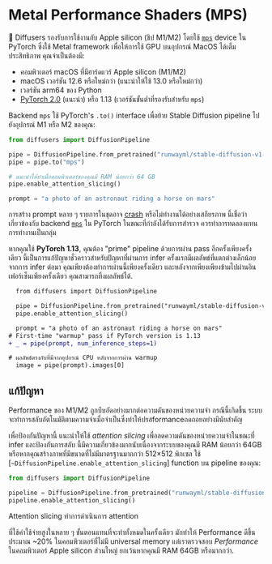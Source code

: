 <!--Copyright 2023 The HuggingFace Team. All rights reserved.

Licensed under the Apache License, Version 2.0 (the "License"); you may not use this file except in compliance with
the License. You may obtain a copy of the License at

http://www.apache.org/licenses/LICENSE-2.0

Unless required by applicable law or agreed to in writing, software distributed under the License is distributed on
an "AS IS" BASIS, WITHOUT WARRANTIES OR CONDITIONS OF ANY KIND, either express or implied. See the License for the
specific language governing permissions and limitations under the License.
-->

# Metal Performance Shaders (MPS)

🤗 Diffusers รองรับการใช้งานกับ Apple silicon (ชิป M1/M2) โดยใช้ [`mps`](https://pytorch.org/docs/stable/notes/mps.html) device ใน PyTorch ซึ่งใช้ Metal framework เพื่อให้การใช้ GPU บนอุปกรณ์ MacOS ได้เต็มประสิทธิภาพ คุณจำเป็นต้องมี:

- คอมพิวเตอร์ macOS ที่มีฮาร์ดแวร์ Apple silicon (M1/M2)
- macOS เวอร์ชัน 12.6 หรือใหม่กว่า (แนะนำให้ใช้ 13.0 หรือใหม่กว่า)
- เวอร์ชัน arm64 ของ Python
- [PyTorch 2.0](https://pytorch.org/get-started/locally/) (แนะนำ) หรือ 1.13 (เวอร์ชันขั้นต่ำที่รองรับสำหรับ `mps`)

Backend `mps` ใช้ PyTorch's `.to()` interface เพื่อย้าย Stable Diffusion pipeline ไปยังอุปกรณ์ M1 หรือ M2 ของคุณ:

```python
from diffusers import DiffusionPipeline

pipe = DiffusionPipeline.from_pretrained("runwayml/stable-diffusion-v1-5")
pipe = pipe.to("mps")

# แนะนำให้ทำเมื่อคอมพิวเตอร์ของคุณมี RAM น้อยกว่า 64 GB
pipe.enable_attention_slicing()

prompt = "a photo of an astronaut riding a horse on mars"
```

<Tip warning={true}>

การสร้าง prompt หลาย ๆ รายการในชุดอาจ [crash](https://github.com/huggingface/diffusers/issues/363) หรือไม่ทำงานได้อย่างเสถียรภาพ นี้เชื่อว่าเกี่ยวข้องกับ backend [`mps`](https://github.com/pytorch/pytorch/issues/84039) ใน PyTorch ในขณะที่กำลังได้รับการสำรวจ ควรทำการทดลองแทนการทำงานเป็นกลุ่ม

</Tip>

หากคุณใช้ **PyTorch 1.13**, คุณต้อง "prime" pipeline ด้วยการผ่าน pass อีกครั้งเพียงครั้งเดียว นี้เป็นการแก้ปัญหาชั่วคราวสำหรับปัญหาที่ผ่านการ infer ครั้งแรกมีผลลัพธ์ที่แตกต่างเล็กน้อยจากการ infer ต่อมา คุณเพียงต้องทำการผ่านนี้เพียงครั้งเดียว และหลังจากเพียงเพียงข้ามไปผ่านอินเฟอร์เซ็นเพียงครั้งเดียว คุณสามารถทิ้งผลลัพธ์ได้.

```diff
  from diffusers import DiffusionPipeline

  pipe = DiffusionPipeline.from_pretrained("runwayml/stable-diffusion-v1-5").to("mps")
  pipe.enable_attention_slicing()

  prompt = "a photo of an astronaut riding a horse on mars"
# First-time "warmup" pass if PyTorch version is 1.13
+ _ = pipe(prompt, num_inference_steps=1)

# ผลลัพธ์ตรงกับที่มีจากอุปกรณ์ CPU หลังจากการผ่าน warmup
  image = pipe(prompt).images[0]
```

## แก้ปัญหา

Performance ของ M1/M2 ถูกบีบอัดอย่างมากต่อความดันของหน่วยความจำ กรณีนี้เกิดขึ้น ระบบจะทำการสลับอัตโนมัติตามความจำเมื่อจำเป็นซึ่งทำให้ปรสformanceถดถอยอย่างมีนัยสำคัญ

เพื่อป้องกันปัญหานี้ แนะนำให้ใช้ *attention slicing* เพื่อลดความดันของหน่วยความจำในขณะที่ infer และป้องกันการสลับ นี้มีความเกี่ยวข้องมากนับเนื่องจากระบบของคุณมี RAM น้อยกว่า 64GB หรือหากคุณสร้างภาพที่มีขนาดที่ไม่มีมาตรฐานมากกว่า 512×512 พิกเซล ใช้ [`~DiffusionPipeline.enable_attention_slicing`] function บน pipeline ของคุณ:

```py
from diffusers import DiffusionPipeline

pipeline = DiffusionPipeline.from_pretrained("runwayml/stable-diffusion-v1-5", torch_dtype=torch.float16, variant="fp16", use_safetensors=True).to("mps")
pipeline.enable_attention_slicing()
```

Attention slicing ทำการดำเนินการ attention 

ที่ใช้ค่าใช้จ่ายสูงในหลาย ๆ ขั้นตอนแทนที่จะทำทั้งหมดในครั้งเดียว มักทำให้ Performance ดีขึ้นประมาณ ~20% ในคอมพิวเตอร์ที่ไม่มี universal memory แต่เราตรวจสอบ *Performance* ในคอมพิวเตอร์ Apple silicon ส่วนใหญ่ ยกเว้นหากคุณมี RAM 64GB หรือมากกว่า.